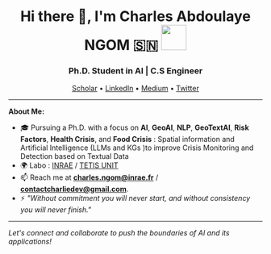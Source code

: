 <h1 align="center">Hi there 👋, I'm Charles Abdoulaye NGOM 🇸🇳 <img src="https://media.giphy.com/media/WUlplcMpOCEmTGBtBW/giphy.gif" width="50"></h1>

<h3 align="center">Ph.D. Student in AI | C.S Engineer </h3>

<p align="center">
  <a href="https://scholar.google.fr/citations?user=v2VkcZEAAAAJ&hl=fr&oi=ao">Scholar</a> •
  <a href="https://www.linkedin.com/in/charles-abdoulaye-ngom/">LinkedIn</a> •
  <a href="https://medium.com/@contactcharliedev/about">Medium</a> •
  <a href="https://twitter.com/still_charay">Twitter</a> 
</p>

---

**About Me:**

- 🎓 Pursuing a Ph.D. with a focus on **AI**, **GeoAI**, **NLP**, **GeoTextAI**, **Risk Factors**, **Health Crisis**, and **Food Crisis** : Spatial information and Artificial Intelligence (LLMs and KGs )to improve Crisis Monitoring and Detection based on Textual Data
- 🌍 Labo : [INRAE](https://www.inrae.fr/) / [TETIS UNIT](https://umr-tetis.fr/index.php/fr/)
- 📫 Reach me at  **charles.ngom@inrae.fr** / **contactcharliedev@gmail.com**.
- ⚡ *"Without commitment you will never start, and without consistency you will never finish."*

---

*Let's connect and collaborate to push the boundaries of AI and its applications!*
